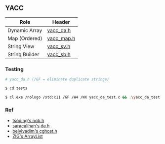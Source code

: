 ## YACC

| Role | Header |
| - | - |
| Dynamic Array | [yacc_da.h](/yacc_da.h) |
| Map (Ordered) | [yacc_map.h](/yacc_map.h) |
| String View | [yacc_sv.h](/yacc_sv.h) |
| String Builder | [yacc_sb.h](/yacc_sb.h) |

### Testing
```sh
# yacc_da.h (/GF = eliminate duplicate strings)

$ cd tests

$ cl.exe /nologo /std:c11 /GF /W4 /WX yacc_da_test.c && .\yacc_da_test.exe
```

### Ref
- [tsoding's nob.h](https://github.com/tsoding/nob.h/blob/main/nob.h)
- [saracalihan's da.h](https://github.com/saracalihan/rey/blob/main/src/da.h)
- [belyivadim's cghost.h](https://github.com/belyivadim/cghost/blob/main/cghost.h)
- [ZIG's ArrayList](https://ziglang.org/documentation/master/std/#std.array_list.ArrayList)
